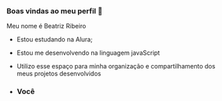  ### Boas vindas ao meu perfil 💙

Meu nome é Beatriz Ribeiro

- Estou estudando na Alura;
- Estou me desenvolvendo  na linguagem javaScript
- Utilizo esse espaço para minha organização e compartilhamento dos meus projetos desenvolvidos

- ### Você 

